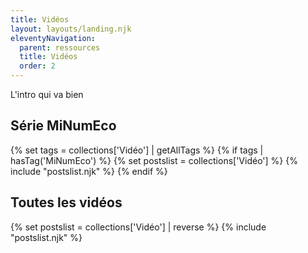 ```yaml
---
title: Vidéos
layout: layouts/landing.njk
eleventyNavigation:
  parent: ressources
  title: Vidéos
  order: 2
---
```


L'intro qui va bien

<h2>Série MiNumEco</h2>
{% set tags = collections['Vidéo'] | getAllTags %}
{% if tags | hasTag('MiNumEco') %}
	{% set postslist = collections['Vidéo'] %}
	{% include "postslist.njk" %}
{% endif %}

<h2>Toutes les vidéos</h2>
{% set postslist = collections['Vidéo'] | reverse %}
{% include "postslist.njk" %}
